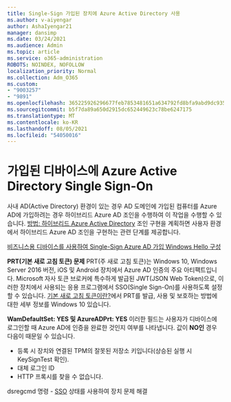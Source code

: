 ```yaml
---
title: Single-Sign 가입된 장치에 Azure Active Directory 사용
ms.author: v-aiyengar
author: AshaIyengar21
manager: dansimp
ms.date: 03/24/2021
ms.audience: Admin
ms.topic: article
ms.service: o365-administration
ROBOTS: NOINDEX, NOFOLLOW
localization_priority: Normal
ms.collection: Adm_O365
ms.custom:
- "9003257"
- "9891"
ms.openlocfilehash: 365225926296677feb7853481651a634792fd8bfa9abd9dc9359ffaae50b60eb
ms.sourcegitcommit: b5f7da89a650d2915dc652449623c78be6247175
ms.translationtype: MT
ms.contentlocale: ko-KR
ms.lasthandoff: 08/05/2021
ms.locfileid: "54050016"
---
```

# <a name="single-sign-on-for-azure-active-directory-joined-devices"></a>가입된 디바이스에 Azure Active Directory Single Sign-On

사내 AD(Active Directory) 환경이 있는 경우 AD 도메인에 가입된 컴퓨터를 Azure AD에 가입하려는 경우 하이브리드 Azure AD 조인을 수행하여 이 작업을 수행할 수 있습니다. [방법: 하이브리드 Azure Active Directory](https://docs.microsoft.com/azure/active-directory/devices/hybrid-azuread-join-plan) 조인 구현을 계획하면 사용자 환경에서 하이브리드 Azure AD 조인을 구현하는 관련 단계를 제공합니다.

[비즈니스용 디바이스를 사용하여 Single-Sign Azure AD 가입 Windows Hello 구성](https://docs.microsoft.com/azure/active-directory/devices/hybrid-azuread-join-plan) 

**PRT(기본 새로 고침 토큰) 문제** PRT(주 새로 고침 토큰)는 Windows 10, Windows Server 2016 버전, iOS 및 Android 장치에서 Azure AD 인증의 주요 아티팩트입니다. Microsoft 자사 토큰 브로커에 특수하게 발급된 JWT(JSON Web Token)으로, 이러한 장치에서 사용되는 응용 프로그램에서 SSO(Single Sign-On)를 사용하도록 설정할 수 있습니다. [기본 새로 고침 토큰이란?](https://docs.microsoft.com/azure/active-directory/devices/concept-primary-refresh-token)에서 PRT를 발급, 사용 및 보호하는 방법에 대한 세부 정보를 Windows 10 있습니다.

**WamDefaultSet: YES 및 AzureADPrt: YES** 이러한 필드는 사용자가 디바이스에 로그인할 때 Azure AD에 인증을 완료한 것인지 여부를 나타냅니다. 값이 **NO인** 경우 다음이 때문일 수 있습니다.

- 등록 시 장치와 연결된 TPM의 잘못된 저장소 키입니다(상승된 실행 시 KeySignTest 확인).
- 대체 로그인 ID
- HTTP 프록시를 찾을 수 없습니다.

dsregcmd 명령 - [SSO](https://docs.microsoft.com/azure/active-directory/devices/troubleshoot-device-dsregcmd#sso-state) 상태를 사용하여 장치 문제 해결
